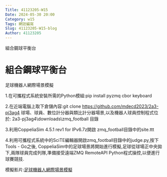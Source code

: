 ```yaml
---
Title: 41123205-W15
Date: 2024-05-30 20:00
Category: w15
Tags: 網誌編寫
Slug: 41123205-W15-blog
Author: 41123205
---
```


組合鋼球平衡台

<!-- PELICAN_END_SUMMARY -->

# 組合鋼球平衡台
足球機器人網際場景模擬

1.在可攜程式系統安裝所需的Python模組:pip install pyzmq cbor keyboard

2.在近端電腦上取下倉儲內容:git clone https://github.com/mdecd2023/2a3-pj3ag4
球場、球員、數位計分器與類比計分器場景,以及機器人球員控制程式位於: 2a3-pj3ag4\downloads\zmq_football 目錄

3.利用CoppeliaSim 4.5.1 rev1 for IPv6.7z開啟 zmq_football目錄中的site.ttt

4.利用可攜程式系統中的SciTE編輯器開啟zmq_football目錄中的judge.py,按下Tools - Go之後, CoppeliaSim中的足球場景將開始進行模擬,足球從球場正中央拋下,兩隊球員完成列隊,準備接受遠端ZMQ RemoteAPI Python程式操控,以便進行球賽競技.

模擬影片:<a href="(https://youtu.be/PVvuAvX78LQ?si=5Wv_U9Jq_6Mav_tR)">足球機器人網際場景模擬</a>